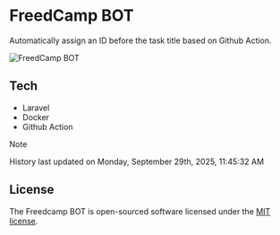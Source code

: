 # FreedCamp BOT

Automatically assign an ID before the task title based on Github Action.

![FreedCamp BOT](https://repository-images.githubusercontent.com/737932867/7d34798b-2680-471c-b089-a78a718d3d6a)

## Tech

- Laravel
- Docker
- Github Action

> [!NOTE]  
> History last updated on Monday, September 29th, 2025, 11:45:32 AM

## License

The Freedcamp BOT is open-sourced software licensed under the [MIT license](https://opensource.org/licenses/MIT).
